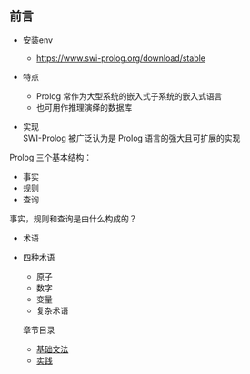 ## 前言

- 安装env
  - https://www.swi-prolog.org/download/stable
  

- 特点

  - Prolog 常作为大型系统的嵌入式子系统的嵌入式语言
  - 也可用作推理演绎的数据库
  <!--more-->
- 实现  
SWI-Prolog 被广泛认为是 Prolog 语言的强大且可扩展的实现  

Prolog 三个基本结构：

- 事实
- 规则
- 查询

事实，规则和查询是由什么构成的？

- 术语
- 四种术语
  - 原子
  - 数字
  - 变量
  - 复杂术语
  
  
  章节目录
  
  - [基础文法](https://ai.nodejs7.com/2020/09/25/175.html)
  - [实践](https://ai.nodejs7.com/2020/09/25/176.html)
